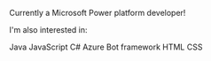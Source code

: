 Currently a Microsoft Power platform developer!

I'm also interested in:

Java
JavaScript
C#
Azure Bot framework
HTML
CSS
